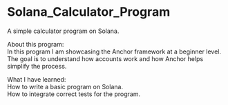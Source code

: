 # Solana_Calculator_Program
A simple calculator program on Solana. 

About this program:
<br>In this program I am showcasing the Anchor framework at a beginner level.
<br>The goal is to understand how accounts work and how Anchor helps simplify the process.

What I have learned:
<br>How to write a basic program on Solana.
<br>How to integrate correct tests for the program.
